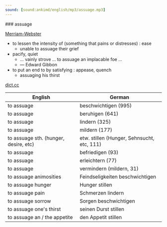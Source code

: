 ```yaml
---
sound: [sound:ankimd/english/mp3/assuage.mp3]
---
```


\### assuage

[Merriam-Webster](https://www.merriam-webster.com/dictionary/assuage)

- to lessen the intensity of (something that pains or distresses) : ease
    - unable to assuage their grief
- pacify, quiet
    - … vainly strove … to assuage an implacable foe …
    - — Edward Gibbon
- to put an end to by satisfying : appease, quench
    - assuaging his thirst

[dict.cc](https://www.dict.cc/assuage)

| English        | German       |
| -------------- | ------------ |
| to assuage | beschwichtigen (995) |
| to assuage | beruhigen (641) |
| to assuage | lindern (325) |
| to assuage | mildern (177) |
| to assuage sth. (hunger, desire, etc) | etw. stillen (Hunger, Sehnsucht, etc, 111) |
| to assuage | befriedigen (93) |
| to assuage | erleichtern (77) |
| to assuage | vermindern (mildern, 31) |
| to assuage animosities | Feindseligkeiten beschwichtigen |
| to assuage hunger | Hunger stillen |
| to assuage pain | Schmerzen lindern |
| to assuage sorrow | Sorgen beschwichtigen |
| to assuage one's thirst | seinen Durst stillen |
| to assuage an / the appetite | den Appetit stillen |

